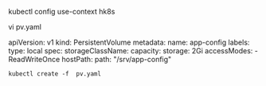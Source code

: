 kubectl config use-context hk8s

vi pv.yaml

apiVersion: v1
kind: PersistentVolume
metadata:
  name: app-config
  labels:
    type: local
spec:
  storageClassName:
  capacity:
    storage: 2Gi
  accessModes:
    - ReadWriteOnce
  hostPath:
    path: "/srv/app-config"

    kubectl create -f  pv.yaml